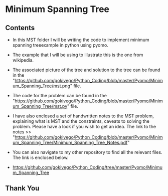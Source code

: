 # Minimum Spanning Tree

## Contents

* In this MST folder I will be writing the code to implement minimum spanning treeexample in python using pyomo. 

* The example that I will be using to illustrate this is the one from wikipedia. 

* The associated picture of the tree and solution to the tree can be found in the "https://github.com/gokivego/Python_Coding/blob/master/Pyomo/Minimum_Spanning_Tree/mst.png" file.

* The code for the problem can be found in the "https://github.com/gokivego/Python_Coding/blob/master/Pyomo/Minimum_Spanning_Tree/mst.py" file.

* I have also enclosed a set of handwritten notes to the MST problem, explaining what is MST and the constraints, caveats to solving the problem. Please have a look if you wish to get an idea. The link to the notes >> "https://github.com/gokivego/Python_Coding/blob/master/Pyomo/Minimum_Spanning_Tree/Minimum_Spanning_Tree_Notes.pdf"

* You can also navigate to my other repository to find all the relevant files. The link is enclosed below.

* https://github.com/gokivego/Python_Coding/tree/master/Pyomo/Minimum_Spanning_Tree

## Thank You
